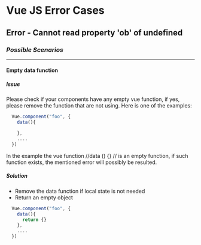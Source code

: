 # Vue JS Error Cases

## Error - Cannot read property '__ob__' of undefined

### _Possible Scenarios_

----

#### **Empty data function**

##### *Issue*

Please check if your components have any empty vue function, if yes, please remove the function that are not using. Here is one of the examples:

``` javascript
  Vue.component("foo", {
    data(){

    },
    ....
  })
```

In the example the vue function //data () {} // is an empty function, if such function exists, the mentioned error will possibly be resulted.

##### *Solution*

- Remove the data function if local state is not needed
- Return an empty object

``` javascript
  Vue.component("foo", {
    data(){
      return {}
    },
    ....
  })
```